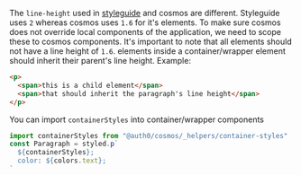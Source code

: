 The `line-height` used in [styleguide](https://styleguide.auth0.com/) and cosmos are different. Styleguide uses `2` whereas cosmos uses `1.6` for it's elements.
To make sure cosmos does not override local components of the application, we need to scope these to cosmos components.
It's important to note that all elements should not have a line height of `1.6`. elements inside a container/wrapper element should inherit their parent's line height.
Example:

```html
<p>
  <span>this is a child element</span>
  <span>that should inherit the paragraph's line height</span>
</p>
```

You can import `containerStyles` into container/wrapper components

```jsx
import containerStyles from "@auth0/cosmos/_helpers/container-styles"
const Paragraph = styled.p`
  ${containerStyles};
  color: ${colors.text};
`
```
